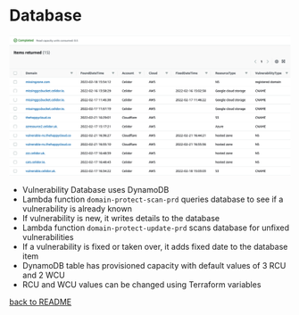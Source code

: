 # Database

<kbd>
  <img src="images/database.png">
</kbd>

* Vulnerability Database uses DynamoDB
* Lambda function `domain-protect-scan-prd` queries database to see if a vulnerability is already known
* If vulnerability is new, it writes details to the database
* Lambda function `domain-protect-update-prd` scans database for unfixed vulnerabilities
* If a vulnerability is fixed or taken over, it adds fixed date to the database item
* DynamoDB table has provisioned capacity with default values of 3 RCU and 2 WCU
* RCU and WCU values can be changed using Terraform variables

[back to README](../README.md)